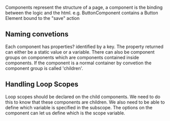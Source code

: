 Components represent the structure of a page, a component is the binding between the logic and the html. e.g. ButtonComponent contains a Button Element bound to the "save" action

## Naming convetions
Each component has properties? identified by a key. The property returned can either be a static value or a variable. There can also be component groups on components which are components contained inside components. If the component is a normal container by convetion the component group is called 'children'.

## Handling Loop Scopes
Loop scopes should be declared on the child components. We need to do this to know that these components are children. We also need to be able to define which variable is specified in the subscope. The options on the component can let us define which is the scope variable.